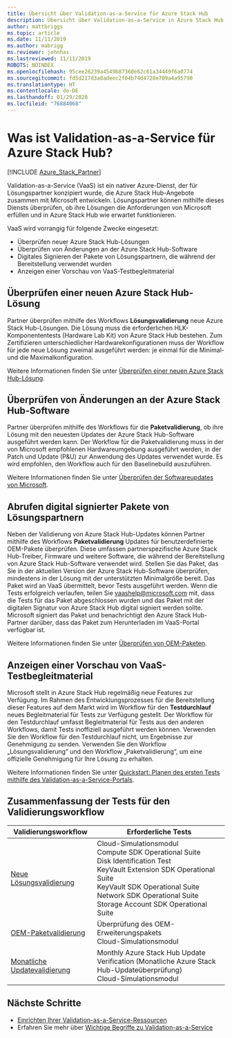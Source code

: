 ```yaml
---
title: Übersicht über Validation-as-a-Service für Azure Stack Hub
description: Übersicht über Validation-as-a-Service in Azure Stack Hub.
author: mattbriggs
ms.topic: article
ms.date: 11/11/2019
ms.author: mabrigg
ms.reviewer: johnhas
ms.lastreviewed: 11/11/2019
ROBOTS: NOINDEX
ms.openlocfilehash: 95cee26239a4549b87360e62c61a34449f6a0774
ms.sourcegitcommit: fd5d217d3a8adeec2f04b74d4728e709a4a95790
ms.translationtype: HT
ms.contentlocale: de-DE
ms.lasthandoff: 01/29/2020
ms.locfileid: "76884068"
---
```

# <a name="what-is-validation-as-a-service-for-azure-stack-hub"></a>Was ist Validation-as-a-Service für Azure Stack Hub?

[!INCLUDE [Azure_Stack_Partner](./includes/azure-stack-partner-appliesto.md)]

Validation-as-a-Service (VaaS) ist ein nativer Azure-Dienst, der für Lösungspartner konzipiert wurde, die Azure Stack Hub-Angebote zusammen mit Microsoft entwickeln. Lösungspartner können mithilfe dieses Diensts überprüfen, ob ihre Lösungen die Anforderungen von Microsoft erfüllen und in Azure Stack Hub wie erwartet funktionieren.

VaaS wird vorrangig für folgende Zwecke eingesetzt:

- Überprüfen neuer Azure Stack Hub-Lösungen
- Überprüfen von Änderungen an der Azure Stack Hub-Software
- Digitales Signieren der Pakete von Lösungspartnern, die während der Bereitstellung verwendet wurden
- Anzeigen einer Vorschau von VaaS-Testbegleitmaterial

## <a name="validate-a-new-azure-stack-hub-solution"></a>Überprüfen einer neuen Azure Stack Hub-Lösung

Partner überprüfen mithilfe des Workflows **Lösungsvalidierung** neue Azure Stack Hub-Lösungen. Die Lösung muss die erforderlichen HLK-Komponententests (Hardware Lab Kit) von Azure Stack Hub bestehen. Zum Zertifizieren unterschiedlicher Hardwarekonfigurationen muss der Workflow für jede neue Lösung zweimal ausgeführt werden: je einmal für die Minimal- und die Maximalkonfiguration.

Weitere Informationen finden Sie unter [Überprüfen einer neuen Azure Stack Hub-Lösung](azure-stack-vaas-validate-solution-new.md).

## <a name="validate-changes-to-the-azure-stack-hub-software"></a>Überprüfen von Änderungen an der Azure Stack Hub-Software

Partner überprüfen mithilfe des Workflows für die **Paketvalidierung**, ob ihre Lösung mit den neuesten Updates der Azure Stack Hub-Software ausgeführt werden kann. Der Workflow für die Paketvalidierung muss in der von Microsoft empfohlenen Hardwareumgebung ausgeführt werden, in der Patch und Update (P&U) zur Anwendung des Updates verwendet wurde. Es wird empfohlen, den Workflow auch für den Baselinebuild auszuführen.

Weitere Informationen finden Sie unter [Überprüfen der Softwareupdates von Microsoft](azure-stack-vaas-validate-microsoft-updates.md).

## <a name="get-digitally-signed-solution-partner-packages"></a>Abrufen digital signierter Pakete von Lösungspartnern

Neben der Validierung von Azure Stack Hub-Updates können Partner mithilfe des Workflows **Paketvalidierung** Updates für benutzerdefinierte OEM-Pakete überprüfen. Diese umfassen partnerspezifische Azure Stack Hub-Treiber, Firmware und weitere Software, die während der Bereitstellung von Azure Stack Hub-Software verwendet wird. Stellen Sie das Paket, das Sie in der aktuellen Version der Azure Stack Hub-Software überprüfen, mindestens in der Lösung mit der unterstützten Minimalgröße bereit. Das Paket wird an VaaS übermittelt, bevor Tests ausgeführt werden. Wenn die Tests erfolgreich verlaufen, teilen Sie [vaashelp@microsoft.com](mailto:vaashelp@microsoft.com) mit, dass die Tests für das Paket abgeschlossen wurden und das Paket mit der digitalen Signatur von Azure Stack Hub digital signiert werden sollte. Microsoft signiert das Paket und benachrichtigt den Azure Stack Hub-Partner darüber, dass das Paket zum Herunterladen im VaaS-Portal verfügbar ist.

Weitere Informationen finden Sie unter [Überprüfen von OEM-Paketen](azure-stack-vaas-validate-oem-package.md).

## <a name="preview-vaas-test-collateral"></a>Anzeigen einer Vorschau von VaaS-Testbegleitmaterial

Microsoft stellt in Azure Stack Hub regelmäßig neue Features zur Verfügung. Im Rahmen des Entwicklungsprozesses für die Bereitstellung dieser Features auf dem Markt wird im Workflow für den **Testdurchlauf** neues Begleitmaterial für Tests zur Verfügung gestellt. Der Workflow für den Testdurchlauf umfasst Begleitmaterial für Tests aus den anderen Workflows, damit Tests inoffiziell ausgeführt werden können. Verwenden Sie den Workflow für den Testdurchlauf nicht, um Ergebnisse zur Genehmigung zu senden. Verwenden Sie den Workflow „Lösungsvalidierung“ und den Workflow „Paketvalidierung“, um eine offizielle Genehmigung für Ihre Lösung zu erhalten.

Weitere Informationen finden Sie unter [Quickstart: Planen des ersten Tests mithilfe des Validation-as-a-Service-Portals](azure-stack-vaas-schedule-test-pass.md).

## <a name="validation-workflow-tests-summary"></a>Zusammenfassung der Tests für den Validierungsworkflow

| Validierungsworkflow | Erforderliche Tests |
|----|------------|
| [Neue Lösungsvalidierung](azure-stack-vaas-validate-solution-new.md) | Cloud-Simulationsmodul<br>Compute SDK Operational Suite<br>Disk Identification Test<br>KeyVault Extension SDK Operational Suite<br>KeyVault SDK Operational Suite<br>Network SDK Operational Suite<br>Storage Account SDK Operational Suite<br> |
| [OEM-Paketvalidierung](azure-stack-vaas-validate-oem-package.md) | Überprüfung des OEM-Erweiterungspakets<br>Cloud-Simulationsmodul |
| [Monatliche Updatevalidierung](azure-stack-vaas-validate-microsoft-updates.md) | Monthly Azure Stack Hub Update Verification (Monatliche Azure Stack Hub-Updateüberprüfung)<br>Cloud-Simulationsmodul<br> |

## <a name="next-steps"></a>Nächste Schritte

- [Einrichten Ihrer Validation-as-a-Service-Ressourcen](azure-stack-vaas-set-up-resources.md)
- Erfahren Sie mehr über [Wichtige Begriffe zu Validation-as-a-Service](azure-stack-vaas-key-concepts.md)

